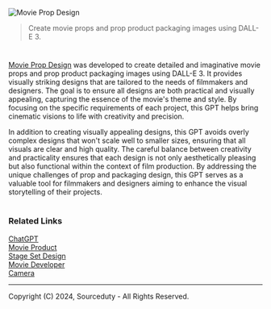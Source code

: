 ![Movie Prop Design](https://github.com/user-attachments/assets/0b24faf2-424a-4469-aed7-4557883f2c13)

> Create movie props and prop product packaging images using DALL-E 3.

#

[Movie Prop Design](https://chatgpt.com/g/g-4BZZou22b-movie-prop-design) was developed to create detailed and imaginative movie props and prop product packaging images using DALL-E 3. It provides visually striking designs that are tailored to the needs of filmmakers and designers. The goal is to ensure all designs are both practical and visually appealing, capturing the essence of the movie's theme and style. By focusing on the specific requirements of each project, this GPT helps bring cinematic visions to life with creativity and precision.

In addition to creating visually appealing designs, this GPT avoids overly complex designs that won't scale well to smaller sizes, ensuring that all visuals are clear and high quality. The careful balance between creativity and practicality ensures that each design is not only aesthetically pleasing but also functional within the context of film production. By addressing the unique challenges of prop and packaging design, this GPT serves as a valuable tool for filmmakers and designers aiming to enhance the visual storytelling of their projects.

#
### Related Links

[ChatGPT](https://github.com/sourceduty/ChatGPT)
<br>
[Movie Product](https://github.com/sourceduty/Movie_Product)
<br>
[Stage Set Design](https://github.com/sourceduty/Set_Stage_Design)
<br>
[Movie Developer](https://github.com/sourceduty/Movie_Developer)
<br>
[Camera](https://github.com/sourceduty/Camera)

***
Copyright (C) 2024, Sourceduty - All Rights Reserved.
